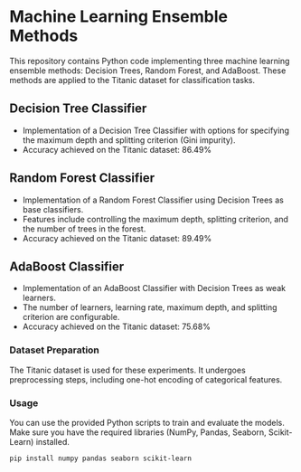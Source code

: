 # Machine Learning Ensemble Methods

This repository contains Python code implementing three machine learning ensemble methods: Decision Trees, Random Forest, and AdaBoost. These methods are applied to the Titanic dataset for classification tasks.

## Decision Tree Classifier

- Implementation of a Decision Tree Classifier with options for specifying the maximum depth and splitting criterion (Gini impurity).
- Accuracy achieved on the Titanic dataset: 86.49%

## Random Forest Classifier

- Implementation of a Random Forest Classifier using Decision Trees as base classifiers.
- Features include controlling the maximum depth, splitting criterion, and the number of trees in the forest.
- Accuracy achieved on the Titanic dataset: 89.49%

## AdaBoost Classifier

- Implementation of an AdaBoost Classifier with Decision Trees as weak learners.
- The number of learners, learning rate, maximum depth, and splitting criterion are configurable.
- Accuracy achieved on the Titanic dataset: 75.68%

### Dataset Preparation

The Titanic dataset is used for these experiments. It undergoes preprocessing steps, including one-hot encoding of categorical features.

### Usage

You can use the provided Python scripts to train and evaluate the models. Make sure you have the required libraries (NumPy, Pandas, Seaborn, Scikit-Learn) installed.

```bash
pip install numpy pandas seaborn scikit-learn

